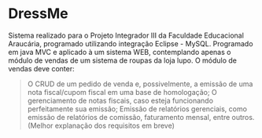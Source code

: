 # DressMe
Sistema realizado para o Projeto Integrador III da Faculdade Educacional Araucária, programado utilizando integração Eclipse - MySQL.
Programado em java MVC e aplicado à um sistema WEB, contemplando apenas o módulo de vendas de um sistema de roupas da loja lupo. O módulo de vendas deve conter:
>O CRUD de um pedido de venda e, possivelmente, a emissão de uma nota fiscal/cupom fiscal em uma base de homologação;
>O gerenciamento de notas fiscais, caso esteja funcionando perfeitamente sua emissão;
>Emissão de relatórios gerenciais, como emissão de relatórios de comissão, faturamento mensal, entre outros.
(Melhor explanação dos requisitos em breve)
